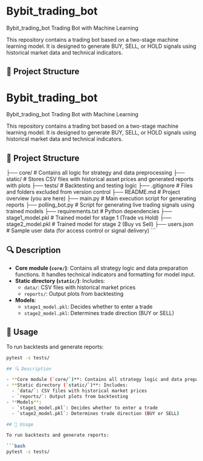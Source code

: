 # Bybit_trading_bot
Bybit_trading_bot
Trading Bot with Machine Learning

This repository contains a trading bot based on a two-stage machine learning model. It is designed to generate BUY, SELL, or HOLD signals using historical market data and technical indicators.

## 📁 Project Structure

# Bybit_trading_bot
Bybit_trading_bot
Trading Bot with Machine Learning

This repository contains a trading bot based on a two-stage machine learning model. It is designed to generate BUY, SELL, or HOLD signals using historical market data and technical indicators.

## 📁 Project Structure

├── core/ # Contains all logic for strategy and data preprocessing
├── static/ # Stores CSV files with historical asset prices and generated reports with plots
├── tests/ # Backtesting and testing logic
├── .gitignore # Files and folders excluded from version control
├── README.md # Project overview (you are here)
├── main.py # Main execution script for generating reports
├── polling_bot.py # Script for generating live trading signals using trained models
├── requirements.txt # Python dependencies
├── stage1_model.pkl # Trained model for stage 1 (Trade vs Hold)
├── stage2_model.pkl # Trained model for stage 2 (Buy vs Sell)
├── users.json # Sample user data (for access control or signal delivery) ```


## 🔍 Description

- **Core module (`core/`)**: Contains all strategy logic and data preparation functions. It handles technical indicators and formatting for model input.
- **Static directory (`static/`)**: Includes:
  - `data/`: CSV files with historical market prices
  - `reports/`: Output plots from backtesting
- **Models**:
  - `stage1_model.pkl`: Decides whether to enter a trade
  - `stage2_model.pkl`: Determines trade direction (BUY or SELL)

## 🚀 Usage

To run backtests and generate reports:

```bash
pytest -s tests/

## 🔍 Description

- **Core module (`core/`)**: Contains all strategy logic and data preparation functions. It handles technical indicators and formatting for model input.
- **Static directory (`static/`)**: Includes:
  - `data/`: CSV files with historical market prices
  - `reports/`: Output plots from backtesting
- **Models**:
  - `stage1_model.pkl`: Decides whether to enter a trade
  - `stage2_model.pkl`: Determines trade direction (BUY or SELL)

## 🚀 Usage

To run backtests and generate reports:

```bash
pytest -s tests/
